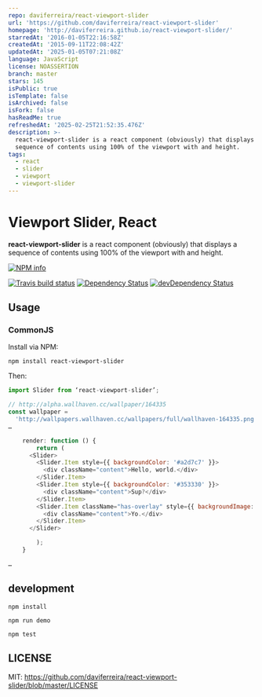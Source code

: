 ```yaml
---
repo: daviferreira/react-viewport-slider
url: 'https://github.com/daviferreira/react-viewport-slider'
homepage: 'http://daviferreira.github.io/react-viewport-slider/'
starredAt: '2016-01-05T22:16:58Z'
createdAt: '2015-09-11T22:08:42Z'
updatedAt: '2025-01-05T07:21:08Z'
language: JavaScript
license: NOASSERTION
branch: master
stars: 145
isPublic: true
isTemplate: false
isArchived: false
isFork: false
hasReadMe: true
refreshedAt: '2025-02-25T21:52:35.476Z'
description: >-
  react-viewport-slider is a react component (obviously) that displays a
  sequence of contents using 100% of the viewport with and height.
tags:
  - react
  - slider
  - viewport
  - viewport-slider
---
```


# Viewport Slider, React

**react-viewport-slider** is a react component (obviously) that displays a sequence of contents using 100% of the viewport with and height.

[![NPM info](https://nodei.co/npm/react-viewport-slider.png?downloads=true)](https://www.npmjs.com/package/react-viewport-slider)

[![Travis build status](https://travis-ci.org/daviferreira/react-viewport-slider.svg?branch=master)](https://travis-ci.org/daviferreira/react-viewport-slider) [![Dependency Status](https://david-dm.org/daviferreira/react-viewport-slider.svg)](https://david-dm.org/daviferreira/react-viewport-slider) [![devDependency Status](https://david-dm.org/daviferreira/react-viewport-slider/dev-status.svg)](https://david-dm.org/daviferreira/react-viewport-slider#info=devDependencies)

## Usage

### CommonJS

Install via NPM:

```
npm install react-viewport-slider
```

Then:

```javascript
import Slider from ‘react-viewport-slider’;

// http://alpha.wallhaven.cc/wallpaper/164335
const wallpaper =
  'http://wallpapers.wallhaven.cc/wallpapers/full/wallhaven-164335.png';
…

	render: function () {
		return (
      <Slider>
        <Slider.Item style={{ backgroundColor: '#a2d7c7' }}>
          <div className="content">Hello, world.</div>
        </Slider.Item>
        <Slider.Item style={{ backgroundColor: '#353330' }}>
          <div className="content">Sup?</div>
        </Slider.Item>
        <Slider.Item className="has-overlay" style={{ backgroundImage: `url(${wallpaper})`, backgroundSize: 'cover' }}>
          <div className="content">Yo.</div>
        </Slider.Item>
      </Slider>

		);
	}

…

```

## development

```
npm install

npm run demo

npm test
```

## LICENSE

MIT: https://github.com/daviferreira/react-viewport-slider/blob/master/LICENSE

